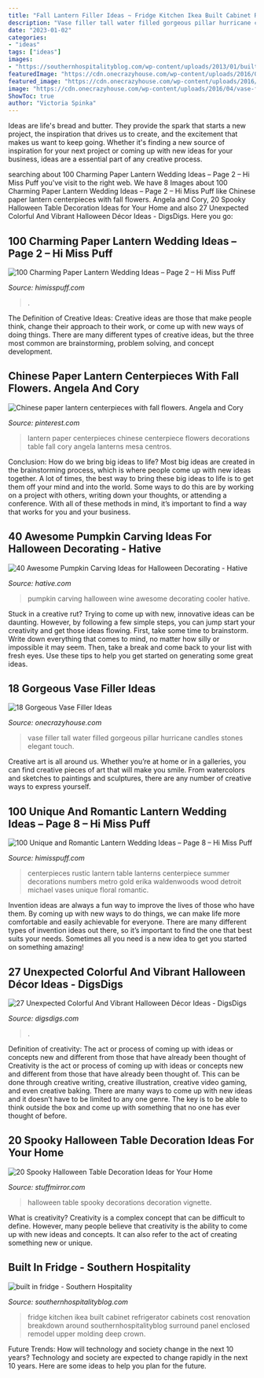 ```yaml
---
title: "Fall Lantern Filler Ideas ~ Fridge Kitchen Ikea Built Cabinet Refrigerator Cabinets Cost Renovation Breakdown Around Southernhospitalityblog Surround Panel Enclosed Remodel Upper Molding Deep Crown"
description: "Vase filler tall water filled gorgeous pillar hurricane candles stones elegant touch"
date: "2023-01-02"
categories:
- "ideas"
tags: ["ideas"]
images:
- "https://southernhospitalityblog.com/wp-content/uploads/2013/01/built-in-fridge.jpg"
featuredImage: "https://cdn.onecrazyhouse.com/wp-content/uploads/2016/04/vase-filler-ideas-3.jpg"
featured_image: "https://cdn.onecrazyhouse.com/wp-content/uploads/2016/04/vase-filler-ideas-3.jpg"
image: "https://cdn.onecrazyhouse.com/wp-content/uploads/2016/04/vase-filler-ideas-3.jpg"
ShowToc: true
author: "Victoria Spinka"
---
```



Ideas are life's bread and butter. They provide the spark that starts a new project, the inspiration that drives us to create, and the excitement that makes us want to keep going. Whether it's finding a new source of inspiration for your next project or coming up with new ideas for your business, ideas are a essential part of any creative process.

	

		
searching about 100 Charming Paper Lantern Wedding Ideas – Page 2 – Hi Miss Puff you've visit to the right web. We have 8 Images about 100 Charming Paper Lantern Wedding Ideas – Page 2 – Hi Miss Puff like Chinese paper lantern centerpieces with fall flowers. Angela and Cory, 20 Spooky Halloween Table Decoration Ideas for Your Home and also 27 Unexpected Colorful And Vibrant Halloween Décor Ideas - DigsDigs. Here you go:
		
    
## 100 Charming Paper Lantern Wedding Ideas – Page 2 – Hi Miss Puff

<img loading=lazy src="https://www.himisspuff.com/wp-content/uploads/2016/05/colorful-hanging-paper-lanterns-wedding-decor.jpg" onerror="this.onerror=null;this.src='https://tse3.mm.bing.net/th?id=OIP.tuOKZx02f3CZy9O_Q5RdTgHaLH&amp;pid=15.1';" alt="100 Charming Paper Lantern Wedding Ideas – Page 2 – Hi Miss Puff">

_Source: himisspuff.com_

>. 

	

The Definition of Creative Ideas:
Creative ideas are those that make people think, change their approach to their work, or come up with new ways of doing things. There are many different types of creative ideas, but the three most common are brainstorming, problem solving, and concept development.

    
## Chinese Paper Lantern Centerpieces With Fall Flowers. Angela And Cory

<img loading=lazy src="https://s-media-cache-ak0.pinimg.com/736x/8d/71/f1/8d71f11312ace6b48ebce655e7e8df75--paper-lantern-centerpieces-wedding-centerpieces.jpg" onerror="this.onerror=null;this.src='https://tse3.mm.bing.net/th?id=OIP.GdnxW7Fak06v4JN-9siAPwAAAA&amp;pid=15.1';" alt="Chinese paper lantern centerpieces with fall flowers. Angela and Cory">

_Source: pinterest.com_

>lantern paper centerpieces chinese centerpiece flowers decorations table fall cory angela lanterns mesa centros. 

	

Conclusion: How do we bring big ideas to life?
Most big ideas are created in the brainstorming process, which is where people come up with new ideas together. A lot of times, the best way to bring these big ideas to life is to get them off your mind and into the world. Some ways to do this are by working on a project with others, writing down your thoughts, or attending a conference. With all of these methods in mind, it’s important to find a way that works for you and your business.

    
## 40 Awesome Pumpkin Carving Ideas For Halloween Decorating - Hative

<img loading=lazy src="https://hative.com/wp-content/uploads/2014/10/pumpkin-carving-ideas/30-wine-cooler-pumpkin.jpg" onerror="this.onerror=null;this.src='https://tse4.mm.bing.net/th?id=OIP.8FEsfgfBW_9Kq2kfCDJ__AHaLr&amp;pid=15.1';" alt="40 Awesome Pumpkin Carving Ideas for Halloween Decorating - Hative">

_Source: hative.com_

>pumpkin carving halloween wine awesome decorating cooler hative. 

	

Stuck in a creative rut? Trying to come up with new, innovative ideas can be daunting. However, by following a few simple steps, you can jump start your creativity and get those ideas flowing. First, take some time to brainstorm. Write down everything that comes to mind, no matter how silly or impossible it may seem. Then, take a break and come back to your list with fresh eyes. Use these tips to help you get started on generating some great ideas.

    
## 18 Gorgeous Vase Filler Ideas

<img loading=lazy src="https://cdn.onecrazyhouse.com/wp-content/uploads/2016/04/vase-filler-ideas-3.jpg" onerror="this.onerror=null;this.src='https://tse4.mm.bing.net/th?id=OIP.KII8N_gKYMmFB9vyROXMiwAAAA&amp;pid=15.1';" alt="18 Gorgeous Vase Filler Ideas">

_Source: onecrazyhouse.com_

>vase filler tall water filled gorgeous pillar hurricane candles stones elegant touch. 

	

Creative art is all around us. Whether you’re at home or in a galleries, you can find creative pieces of art that will make you smile. From watercolors and sketches to paintings and sculptures, there are any number of creative ways to express yourself.

    
## 100 Unique And Romantic Lantern Wedding Ideas – Page 8 – Hi Miss Puff

<img loading=lazy src="http://www.himisspuff.com/wp-content/uploads/2016/05/Rustic-lanterns-resting-in-lush-floral-wreaths-make-for-lovely-centerpieces.jpg" onerror="this.onerror=null;this.src='https://tse4.mm.bing.net/th?id=OIP.9R-E_S1qK02-7b3qpen1QgHaLH&amp;pid=15.1';" alt="100 Unique and Romantic Lantern Wedding Ideas – Page 8 – Hi Miss Puff">

_Source: himisspuff.com_

>centerpieces rustic lantern table lanterns centerpiece summer decorations numbers metro gold erika waldenwoods wood detroit michael vases unique floral romantic. 

	

Invention ideas are always a fun way to improve the lives of those who have them. By coming up with new ways to do things, we can make life more comfortable and easily achievable for everyone. There are many different types of invention ideas out there, so it’s important to find the one that best suits your needs. Sometimes all you need is a new idea to get you started on something amazing!

    
## 27 Unexpected Colorful And Vibrant Halloween Décor Ideas - DigsDigs

<img loading=lazy src="https://www.digsdigs.com/photos/unexpected-colorful-halloween-decor-ideas-25.jpg" onerror="this.onerror=null;this.src='https://tse3.mm.bing.net/th?id=OIP.EhmIg9uM5nbyYjVdRgwaQwHaJ7&amp;pid=15.1';" alt="27 Unexpected Colorful And Vibrant Halloween Décor Ideas - DigsDigs">

_Source: digsdigs.com_

>. 

	

Definition of creativity: The act or process of coming up with ideas or concepts new and different from those that have already been thought of
Creativity is the act or process of coming up with ideas or concepts new and different from those that have already been thought of. This can be done through creative writing, creative illustration, creative video gaming, and even creative baking. There are many ways to come up with new ideas and it doesn’t have to be limited to any one genre. The key is to be able to think outside the box and come up with something that no one has ever thought of before.

    
## 20 Spooky Halloween Table Decoration Ideas For Your Home

<img loading=lazy src="https://www.stuffmirror.com/wp-content/uploads/2018/10/Spooky-Halloween-Table-Decorations17.jpg" onerror="this.onerror=null;this.src='https://tse3.mm.bing.net/th?id=OIP.apYYbY7NztaQZJ8sYUQTUgHaIv&amp;pid=15.1';" alt="20 Spooky Halloween Table Decoration Ideas for Your Home">

_Source: stuffmirror.com_

>halloween table spooky decorations decoration vignette. 

	

What is creativity?
Creativity is a complex concept that can be difficult to define. However, many people believe that creativity is the ability to come up with new ideas and concepts. It can also refer to the act of creating something new or unique.

    
## Built In Fridge - Southern Hospitality

<img loading=lazy src="https://southernhospitalityblog.com/wp-content/uploads/2013/01/built-in-fridge.jpg" onerror="this.onerror=null;this.src='https://tse4.mm.bing.net/th?id=OIP.slZlG57Ivxk7ZQcwsIGePgHaLH&amp;pid=15.1';" alt="built in fridge - Southern Hospitality">

_Source: southernhospitalityblog.com_

>fridge kitchen ikea built cabinet refrigerator cabinets cost renovation breakdown around southernhospitalityblog surround panel enclosed remodel upper molding deep crown. 

	

Future Trends: How will technology and society change in the next 10 years?
Technology and society are expected to change rapidly in the next 10 years. Here are some ideas to help you plan for the future.

